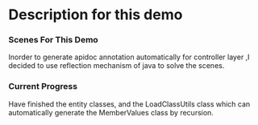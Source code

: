 # Description for this demo
### Scenes For This Demo
Inorder to generate apidoc annotation automatically for controller layer
,I decided to use reflection mechanism of java to solve the scenes.

### Current Progress

Have finished the entity classes, and  the LoadClassUtils class which can
automatically generate the MemberValues class by recursion.